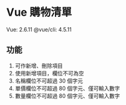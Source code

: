 # Vue 購物清單

Vue: 2.6.11
@vue/cli: 4.5.11


## 功能

1. 可作新增、刪除項目
2. 使用新增項目，欄位不可為空
2. 名稱欄位不可超過 30 個字元
3. 單價欄位不可超過 80 個字元、僅可輸入數字
4. 數量欄位不可超過 80 個字元、僅可輸入數字

